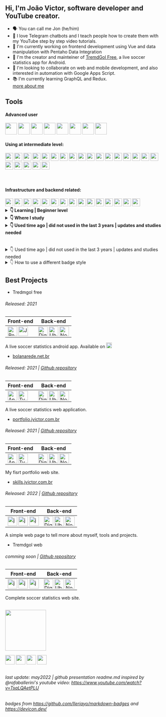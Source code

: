 <!-- usefull links: 
https://github.com/Ileriayo/markdown-badges
https://github.com/rafaballerini/PerfilGithub
https://devicon.dev/ 
https://github.com/anuraghazra/github-readme-stats
https://dev.to/envoy_/150-badges-for-github-pnk
https://docs.pipz.com/central-de-ajuda/learning-center/guia-basico-de-markdown#open
-->
## Hi, I'm João Victor, software developer and YouTube creator.

* 🗣 You can call me Jon (he/him)
* 🤖 I love Telegram chatbots and I teach people how to create them with my YouTube step by step video tutorials. 
* 💼 I'm currently working on frontend development using Vue and data manipulation with Pentaho Data Integration
* 📱 I'm the creator and mainteiner of [TremdGol Free](https://play.google.com/store/apps/details?id=com.bolanarede.tremdgol_free), a live soccer statistics app for Android. 
* 🙂 I'm looking to collaborate on web and mobile development, and also interested in automation with Google Apps Script. 
* 📚 I'm currently learning GraphQL and Redux.
<br><a href="http://skills.jvictor.com.br" target="_blank">more about me</a>


## Tools

#### Advanced user
<!--#### Everyday use and first preference | Can use effortless:-->
<div>
  <img height="37" src="https://img.shields.io/badge/JavaScript-F7DF1E?style=for-the-badge&logo=javascript&logoColor=black" target="_blank">
  <img height="37" src="https://img.shields.io/badge/Vue.js-35495E?style=for-the-badge&logo=vue.js&logoColor=4FC08D" target="_blank"> 
  <img height="37" src="https://img.shields.io/badge/React_Native-20232A?style=for-the-badge&logo=react&logoColor=61DAFB" target="_blank">
  <img height="37" src="https://img.shields.io/badge/React-20232A?style=for-the-badge&logo=react&logoColor=61DAFB" target="_blank">
  <img height="37" src="https://img.shields.io/badge/javascript-F7DF1E.svg?style=for-the-badge&logo=javascript&logoColor=000" target="_blank">
  <img height="37" src="https://img.shields.io/badge/react-20232A.svg?style=for-the-badge&logo=react&logoColor=61DAFB" target="_blank">
  <img height="37" src="https://img.shields.io/badge/pentaho-20232A.svg?style=for-the-badge&logo=pentahopdi&logoColor=61DAFB" target="_blank">
  <img height="37" src="https://img.shields.io/badge/google_apps_script-20232A.svg?style=for-the-badge&logo=google%23appsscript&logoColor=61DAFB" target="_blank">
</div>

#### Using at intermediate level:
<div>
  <img height="25" src="https://img.shields.io/badge/HTML-239120?style=for-the-badge&logo=html5&logoColor=white" target="_blank"> 
  <img height="25" src="https://img.shields.io/badge/CSS3-1572B6?style=for-the-badge&logo=css3&logoColor=white" target="_blank">
  <img height="25" src="https://img.shields.io/badge/TypeScript-007ACC?style=for-the-badge&logo=typescript&logoColor=white" target="_blank"> 
  <img height="25" src="https://img.shields.io/badge/Angular-DD0031?style=for-the-badge&logo=angular&logoColor=white" target="_blank">
  <img height="25" src="https://img.shields.io/badge/Digital_Ocean-0080FF?style=for-the-badge&logo=DigitalOcean&logoColor=white" target="_blank">
  <img height="25" src="https://img.shields.io/badge/Ubuntu-E95420?style=for-the-badge&logo=ubuntu&logoColor=white" target="_blank"> 
  <img height="25" src="https://img.shields.io/badge/Node.js-43853D?style=for-the-badge&logo=node.js&logoColor=white" target="_blank">
  <img height="25" src="https://img.shields.io/badge/Android_Studio-3DDC84?style=for-the-badge&logo=android-studio&logoColor=white" target="_blank">
  <img height="25" src="https://img.shields.io/badge/SQLite-07405E?style=for-the-badge&logo=sqlite&logoColor=white" target="_blank">
  <img height="25" src="https://img.shields.io/badge/PostgreSQL-316192?style=for-the-badge&logo=postgresql&logoColor=white" target="_blank">
  <img height="25" src="https://img.shields.io/badge/nginx-%23009639.svg?style=for-the-badge&logo=nginx&logoColor=white" target="_blank">
  <img height="25" src="https://img.shields.io/badge/expo-1C1E24?style=for-the-badge&logo=expo&logoColor=#D04A37" target="_blank">
  <img height="25" src="https://img.shields.io/badge/sql-000?style=for-the-badge&logo=sql&logoColor=#fff" target="_blank">
  <img height="25" src="https://img.shields.io/badge/NPM-%23000000.svg?style=for-the-badge&logo=npm&logoColor=white" target="_blank">
  <img height="25" src="https://img.shields.io/badge/Socket.io-black?style=for-the-badge&logo=socket.io&badgeColor=010101" target="_blank">
  <img height="25" src="https://img.shields.io/badge/jquery-%230769AD.svg?style=for-the-badge&logo=jquery&logoColor=white" target="_blank">
  <img height="25" src="https://img.shields.io/badge/chart.js-F5788D.svg?style=for-the-badge&logo=chart.js&logoColor=white" target="_blank">
  <img height="25" src="https://img.shields.io/badge/express.js-%23404d59.svg?style=for-the-badge&logo=express&logoColor=%2361DAFB" target="_blank">
  <img height="25" src="https://img.shields.io/badge/VIM-%2311AB00.svg?style=for-the-badge&logo=vim&logoColor=white" target="_blank">
  <img height="25" src="https://img.shields.io/badge/Visual%20Studio%20Code-0078d7.svg?style=for-the-badge&logo=visual-studio-code&logoColor=white" target="_blank">
  <img height="25" src="https://img.shields.io/badge/netlify-%23000000.svg?style=for-the-badge&logo=netlify&logoColor=#00C7B7" target="_blank">
  <img height="25" src="https://img.shields.io/badge/Vuetify-1867C0?style=for-the-badge&logo=vuetify&logoColor=AEDDFF" target="_blank">
</div>
<br> <br>


#### Infrastructure and backend related:
<div>
  <img height="25" src="https://img.shields.io/badge/Digital_Ocean-0080FF?style=for-the-badge&logo=DigitalOcean&logoColor=white" target="_blank">
  <img height="25" src="https://img.shields.io/badge/Ubuntu-E95420?style=for-the-badge&logo=ubuntu&logoColor=white" target="_blank"> 
  <img height="25" src="https://img.shields.io/badge/Node.js-43853D?style=for-the-badge&logo=node.js&logoColor=white" target="_blank">
  <img height="25" src="https://img.shields.io/badge/Android_Studio-3DDC84?style=for-the-badge&logo=android-studio&logoColor=white" target="_blank">
  <img height="25" src="https://img.shields.io/badge/nginx-%23009639.svg?style=for-the-badge&logo=nginx&logoColor=white" target="_blank">
  <img height="25" src="https://img.shields.io/badge/sql-000?style=for-the-badge&logo=sql&logoColor=#fff" target="_blank">
  <img height="25" src="https://img.shields.io/badge/NPM-%23000000.svg?style=for-the-badge&logo=npm&logoColor=white" target="_blank">
  <img height="25" src="https://img.shields.io/badge/Socket.io-black?style=for-the-badge&logo=socket.io&badgeColor=010101" target="_blank">
  <img height="25" src="https://img.shields.io/badge/jquery-%230769AD.svg?style=for-the-badge&logo=jquery&logoColor=white" target="_blank">
  <img height="25" src="https://img.shields.io/badge/chart.js-F5788D.svg?style=for-the-badge&logo=chart.js&logoColor=white" target="_blank">
  <img height="25" src="https://img.shields.io/badge/express.js-%23404d59.svg?style=for-the-badge&logo=express&logoColor=%2361DAFB" target="_blank">
  <img height="25" src="https://img.shields.io/badge/VIM-%2311AB00.svg?style=for-the-badge&logo=vim&logoColor=white" target="_blank">
  <img height="25" src="https://img.shields.io/badge/Visual%20Studio%20Code-0078d7.svg?style=for-the-badge&logo=visual-studio-code&logoColor=white" target="_blank">
  <img height="25" src="https://img.shields.io/badge/netlify-%23000000.svg?style=for-the-badge&logo=netlify&logoColor=#00C7B7" target="_blank">
  <img height="25" src="https://img.shields.io/badge/Vuetify-1867C0?style=for-the-badge&logo=vuetify&logoColor=AEDDFF" target="_blank">
</div>


<details> 
  <summary><b>👇 Learning | Beginner level</b></summary>
 
><div>  <img height="23" src="https://img.shields.io/badge/Redux-593D88?style=for-the-badge&logo=redux&logoColor=white" target="_blank">   <img height="23" src="https://img.shields.io/badge/-GraphQL-E10098?style=for-the-badge&logo=graphql&logoColor=white" target="_blank"></div>
</details>


<details> 
  <summary><b>👇 Where I study</b></summary>
 
> <div>  <img height="25" src="https://img.shields.io/badge/Coursera-%230056D2.svg?style=for-the-badge&logo=Coursera&logoColor=white" target="_blank">   <img height="25" src="https://img.shields.io/badge/Freecodecamp-%23123.svg?&style=for-the-badge&logo=freecodecamp&logoColor=green" target="_blank">   <img height="25" src="https://img.shields.io/badge/Udemy-A435F0?style=for-the-badge&logo=Udemy&logoColor=white" target="_blank">   <img height="25" src="https://img.shields.io/badge/MDN_Web_Docs-black?style=for-the-badge&logo=mdnwebdocs&logoColor=white" target="_blank"> </div>
</details>




<details> 
  <summary><b>👇 Used time ago | did not used in the last 3 years | updates and studies needed</b></summary>
 
><div>  <img height="23" src="https://img.shields.io/badge/PHP-777BB4?style=for-the-badge&logo=php&logoColor=white">   <img height="23" src="https://img.shields.io/badge/Python-3776AB?style=for-the-badge&logo=python&logoColor=white" target="_blank">  <img height="23" src="https://img.shields.io/badge/Django-092E20?style=for-the-badge&logo=django&logoColor=white" target="_blank"> </div>
</details>

#### 


<br>


<details> 
<summary>👇 Used time ago | did not used in the last 3 years | updates and studies needed</summary>
<hr>

> <strong>Note:</strong> `for-the-badge` is the style that we chose for appearance purposes. Other styles are available at [https://shields.io/#styles](https://shields.io/#styles) and can be used with the badges here. Thanks, @kingthorin for mentioning this!

  > <img height="23" src="https://img.shields.io/badge/Django-092E20?style=for-the-badge&logo=django&logoColor=white" target="_blank">

Shields.io offers 5 styles, which are:
|S/N| Types | Styles  |
| :---: | :---     |  :---      |
|1| Plastic | ![Plastic](https://shields.io/badge/style-plastic-03650f?logo=appveyor&style=plastic) |
|2| Flat-square |  ![Flat-square](https://shields.io/badge/style-flat--square-03650f?logo=appveyor&style=flat-square)|
|3| Flat  | ![Flat](https://shields.io/badge/style-flat-03650f?logo=appveyor&style=flat) |
|4| Social  |  ![Social](https://shields.io/badge/style-social-03650f?logo=appveyor&style=social)|
|5| For-the-badge  | ![For-the-badge](https://shields.io/badge/style-for--the--badge-03650f?logo=appveyor&style=for-the-badge)|



💡 To use a different style: Replace `for-the-badge` in the markdown link with any of the styles above.
```
Example.
  
🧷  For plastic
https://shields.io/badge/style-plastic-green?logo=appveyor&style=plastic

🤏🏽  For Flat
https://shields.io/badge/style-flat-green?logo=appveyor&style=flat
```

</details>




<details> 
<summary>👇 How to use a different badge style</summary>
<hr>

> <strong>Note:</strong> `for-the-badge` is the style that we chose for appearance purposes. Other styles are available at [https://shields.io/#styles](https://shields.io/#styles) and can be used with the badges here. Thanks, @kingthorin for mentioning this!


Shields.io offers 5 styles, which are:
|S/N| Types | Styles  |
| :---: | :---     |  :---      |
|1| Plastic | ![Plastic](https://shields.io/badge/style-plastic-03650f?logo=appveyor&style=plastic) |
|2| Flat-square |  ![Flat-square](https://shields.io/badge/style-flat--square-03650f?logo=appveyor&style=flat-square)|
|3| Flat  | ![Flat](https://shields.io/badge/style-flat-03650f?logo=appveyor&style=flat) |
|4| Social  |  ![Social](https://shields.io/badge/style-social-03650f?logo=appveyor&style=social)|
|5| For-the-badge  | ![For-the-badge](https://shields.io/badge/style-for--the--badge-03650f?logo=appveyor&style=for-the-badge)|



💡 To use a different style: Replace `for-the-badge` in the markdown link with any of the styles above.
```
Example.

🧷  For plastic
https://shields.io/badge/style-plastic-green?logo=appveyor&style=plastic

🤏🏽  For Flat
https://shields.io/badge/style-flat-green?logo=appveyor&style=flat
```

</details>



## Best Projects

* Tredmgol free
###### Released: 2021
Front-end   | Back-end   | 
--------- | ------ |
<a href="https://reactnative.dev/"><img align="center" alt="React Native" height="30" src="https://cdn.jsdelivr.net/gh/devicons/devicon/icons/react/react-original.svg"></a>  <a href="https://developer.mozilla.org/pt-BR/docs/Web/JavaScript"><img align="center" alt="JavaScript" height="30" src="https://cdn.jsdelivr.net/gh/devicons/devicon/icons/javascript/javascript-original.svg"></a>  | <a href="https://digitalocean.com/"><img align="center" alt="DigitalOcean" height="30" src="https://cdn.jsdelivr.net/gh/devicons/devicon/icons/digitalocean/digitalocean-original.svg"></a> <a href="https://ubuntu.com/"><img align="center" alt="Ubuntu" height="30" src="https://cdn.jsdelivr.net/gh/devicons/devicon/icons/ubuntu/ubuntu-plain-wordmark.svg"></a> <a href="https://https://nodejs.org/en/"><img align="center" alt="Node.js" height="30" src="https://cdn.jsdelivr.net/gh/devicons/devicon/icons/nodejs/nodejs-original.svg"></a> |
          
          
A live soccer statistics android app. Available on <a href="https://play.google.com/store/apps/details?id=com.bolanarede.tremdgol_free" target="_blank"><img height="18" src="https://img.shields.io/badge/Google_Play-414141?style=for-the-badge&logo=google-play&logoColor=white" height="30em"  target="_blank"></a> 


* [bolanarede.net.br](http://bolanarede.net.br)
###### Released: 2021 | [Github repository](https://github.com/jvictorjs/bolasite)
Front-end   | Back-end   | 
--------- | ------ |
<a href="https://angular.io/"><img align="center" alt="Angular" height="30" src="https://cdn.jsdelivr.net/gh/devicons/devicon/icons/angularjs/angularjs-original.svg"></a>  <a href="https://www.typescriptlang.org/"><img align="center" alt="TypeScript" height="30" src="https://cdn.jsdelivr.net/gh/devicons/devicon/icons/typescript/typescript-original.svg"></a>  | <a href="https://digitalocean.com/"><img align="center" alt="DigitalOcean" height="30" src="https://cdn.jsdelivr.net/gh/devicons/devicon/icons/digitalocean/digitalocean-original.svg"></a> <a href="https://ubuntu.com/"><img align="center" alt="Ubuntu" height="30" src="https://cdn.jsdelivr.net/gh/devicons/devicon/icons/ubuntu/ubuntu-plain-wordmark.svg"></a> <a href="https://https://nodejs.org/en/"><img align="center" alt="Node.js" height="30" src="https://cdn.jsdelivr.net/gh/devicons/devicon/icons/nodejs/nodejs-original.svg"></a> |

A live soccer statistics web application.


* [portfolio.jvictor.com.br](http://portfolio.jvictor.com.br)
###### Released: 2021 | [Github repository](https://github.com/jvictorjs/portfolio)
Front-end   | Back-end   | 
--------- | ------ |
<a href="https://angular.io/"><img align="center" alt="Angular" height="30" src="https://cdn.jsdelivr.net/gh/devicons/devicon/icons/angularjs/angularjs-original.svg"></a>  <a href="https://www.typescriptlang.org/"><img align="center" alt="TypeScript" height="30" src="https://cdn.jsdelivr.net/gh/devicons/devicon/icons/typescript/typescript-original.svg"></a>  | <a href="https://digitalocean.com/"><img align="center" alt="DigitalOcean" height="30" src="https://cdn.jsdelivr.net/gh/devicons/devicon/icons/digitalocean/digitalocean-original.svg"></a> <a href="https://ubuntu.com/"><img align="center" alt="Ubuntu" height="30" src="https://cdn.jsdelivr.net/gh/devicons/devicon/icons/ubuntu/ubuntu-plain-wordmark.svg"></a> <a href="https://https://nodejs.org/en/"><img align="center" alt="Node.js" height="30" src="https://cdn.jsdelivr.net/gh/devicons/devicon/icons/nodejs/nodejs-original.svg"></a> |

My fisrt portfolio web site.


* [skills.jvictor.com.br](https://skills.jvictor.com.br)
###### Released: 2022 | [Github repository](https://github.com/jvictorjs/skills)
Front-end   | Back-end   | 
--------- | ------ |
<img align="center" alt="js" height="30" src="https://cdn.jsdelivr.net/gh/devicons/devicon/icons/vuejs/vuejs-original-wordmark.svg" /> <img align="center" alt="js" height="30" src="https://cdn.jsdelivr.net/gh/devicons/devicon/icons/vuetify/vuetify-original.svg" /> <img  align="center" alt="js" height="30" src="https://cdn.jsdelivr.net/gh/devicons/devicon/icons/javascript/javascript-original.svg" /> | <a href="https://digitalocean.com/"><img align="center" alt="DigitalOcean" height="30" src="https://cdn.jsdelivr.net/gh/devicons/devicon/icons/digitalocean/digitalocean-original.svg"></a> <a href="https://ubuntu.com/"><img align="center" alt="Ubuntu" height="30" src="https://cdn.jsdelivr.net/gh/devicons/devicon/icons/ubuntu/ubuntu-plain-wordmark.svg"></a> <a href="https://https://nodejs.org/en/"><img align="center" alt="Node.js" height="30" src="https://cdn.jsdelivr.net/gh/devicons/devicon/icons/nodejs/nodejs-original.svg"></a> |

A simple web page to tell more about myself, tools and projects.

* Tremdgol web
###### comming soon | [Github repository](https://github.com/jvictorjs/tremdgol)
Front-end   | Back-end   | 
--------- | ------ |
<img align="center" alt="js" height="30" src="https://cdn.jsdelivr.net/gh/devicons/devicon/icons/vuejs/vuejs-original-wordmark.svg" /> <img align="center" alt="js" height="30" src="https://cdn.jsdelivr.net/gh/devicons/devicon/icons/vuetify/vuetify-original.svg" /> <img  align="center" alt="js" height="30" src="https://cdn.jsdelivr.net/gh/devicons/devicon/icons/javascript/javascript-original.svg" /> | <a href="https://digitalocean.com/"><img align="center" alt="DigitalOcean" height="30" src="https://cdn.jsdelivr.net/gh/devicons/devicon/icons/digitalocean/digitalocean-original.svg"></a> <a href="https://ubuntu.com/"><img align="center" alt="Ubuntu" height="30" src="https://cdn.jsdelivr.net/gh/devicons/devicon/icons/ubuntu/ubuntu-plain-wordmark.svg"></a> <a href="https://https://nodejs.org/en/"><img align="center" alt="Node.js" height="30" src="https://cdn.jsdelivr.net/gh/devicons/devicon/icons/nodejs/nodejs-original.svg"></a> |

Complete soccer statistics web site.


<!-- -  I have others soccer statistics projects released that I'm working to swith to public repositories. -->

## 

<div>
<img height="130em" src="https://github-readme-stats.vercel.app/api/top-langs/?username=jvictorjs&layout=compact&langs_count=7&theme=dracula"/> 
 
  <a href="https://www.youtube.com/user/jvwrCIN" target="_blank"><img src="https://img.shields.io/badge/YouTube-FF0000?style=for-the-badge&logo=youtube&logoColor=white" height="30em" target="_blank"></a>
  <a href="https://twitter.com/jvictor_js" target="_blank"><img src="https://img.shields.io/badge/Twitter-1DA1F2?style=for-the-badge&logo=twitter&logoColor=white" height="30em"  target="_blank"></a> 
  <a href="https://www.linkedin.com/in/jo%C3%A3o-victor-ramos-6570a21b7/" target="_blank"><img src="https://img.shields.io/badge/-LinkedIn-%230077B5?style=for-the-badge&logo=linkedin&logoColor=white" height="30em" target="_blank"></a> 
  <a href="https://play.google.com/store/apps/developer?id=bolanarede.net.br" target="_blank"><img src="https://img.shields.io/badge/Google_Play-414141?style=for-the-badge&logo=google-play&logoColor=white" height="30em"  target="_blank"></a> 
</div>

##
###### *last update: may2022 | github presentation readme.md inspired by @rafaballerini's youtube video: https://www.youtube.com/watch?v=TsaLQAetPLU*
###### badges from https://github.com/Ileriayo/markdown-badges and https://devicon.dev/ 
 

<!--



## Oiii eu sou a Rafaella Ballerini, criadora de conteúdo de programação e tecnologia!
<div align="center">
  <a href="https://github.com/rafaballerini">
  <img height="180em" src="https://github-readme-stats.vercel.app/api?username=rafaballerini&show_icons=true&theme=dracula&include_all_commits=true&count_private=true"/>
  <img height="180em" src="https://github-readme-stats.vercel.app/api/top-langs/?username=rafaballerini&layout=compact&langs_count=7&theme=dracula"/>
</div>
<div style="display: inline_block"><br>
  <img align="center" alt="Rafa-Js" height="30" width="40" src="https://raw.githubusercontent.com/devicons/devicon/master/icons/javascript/javascript-plain.svg">
  <img align="center" alt="Rafa-Ts" height="30" width="40" src="https://raw.githubusercontent.com/devicons/devicon/master/icons/typescript/typescript-plain.svg">
  <img align="center" alt="Rafa-React" height="30" width="40" src="https://raw.githubusercontent.com/devicons/devicon/master/icons/react/react-original.svg">
  <img align="center" alt="Rafa-HTML" height="30" width="40" src="https://raw.githubusercontent.com/devicons/devicon/master/icons/html5/html5-original.svg">
  <img align="center" alt="Rafa-CSS" height="30" width="40" src="https://raw.githubusercontent.com/devicons/devicon/master/icons/css3/css3-original.svg">
  <img align="center" alt="Rafa-Python" height="30" width="40" src="https://raw.githubusercontent.com/devicons/devicon/master/icons/python/python-original.svg">
  <img align="center" alt="Rafa-Csharp" height="30" width="40" src="https://raw.githubusercontent.com/devicons/devicon/master/icons/csharp/csharp-original.svg">
  <img align="right" alt="Rafa-pic" height="150" style="border-radius:50px;" src="https://media.discordapp.net/attachments/639956127056134178/890373478988013628/Publicacoes_Instagram_1_1.png?width=676&height=676">
</div>
  
  ##
 
<div> 
  <a href="https://www.youtube.com/channel/UC_-uuuZbY0AAt9CViNzvc-Q" target="_blank"><img src="https://img.shields.io/badge/YouTube-FF0000?style=for-the-badge&logo=youtube&logoColor=white" target="_blank"></a>
  <a href="https://instagram.com/rafaballerini" target="_blank"><img src="https://img.shields.io/badge/-Instagram-%23E4405F?style=for-the-badge&logo=instagram&logoColor=white" target="_blank"></a>
 	<a href="https://www.twitch.tv/rafaballerinii" target="_blank"><img src="https://img.shields.io/badge/Twitch-9146FF?style=for-the-badge&logo=twitch&logoColor=white" target="_blank"></a>
 <a href="https://discord.gg/wagxzStdcR" target="_blank"><img src="https://img.shields.io/badge/Discord-7289DA?style=for-the-badge&logo=discord&logoColor=white" target="_blank"></a> 
  <a href = "mailto:contatorafaballerini@gmail.com"><img src="https://img.shields.io/badge/-Gmail-%23333?style=for-the-badge&logo=gmail&logoColor=white" target="_blank"></a>
  <a href="https://www.linkedin.com/in/rafaella-ballerini-45875016a" target="_blank"><img src="https://img.shields.io/badge/-LinkedIn-%230077B5?style=for-the-badge&logo=linkedin&logoColor=white" target="_blank"></a> 
 
  ![Snake animation](https://github.com/rafaballerini/rafaballerini/blob/output/github-contribution-grid-snake.svg)
 
</div>


-->


<!--
**jvictorjs2/jvictorjs2** is a ✨ _special_ ✨ repository because its `README.md` (this file) appears on your GitHub profile.

Here are some ideas to get you started:

- 🔭 I’m currently working on ...
- 🌱 I’m currently learning ...
- 👯 I’m looking to collaborate on ...
- 🤔 I’m looking for help with ...
- 💬 Ask me about ...
- 📫 How to reach me: ...
- 😄 Pronouns: ...
- ⚡ Fun fact: ...
-->

